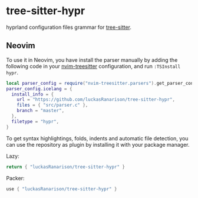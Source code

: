 # tree-sitter-hypr

hyprland configuration files grammar for [tree-sitter](https://github.com/tree-sitter/tree-sitter).

## Neovim

To use it in Neovim, you have install the parser manually by adding the following code in your [nvim-treesitter](https://github.com/nvim-treesitter/nvim-treesitter/) configuration, and run `:TSInstall hypr`.

```lua
local parser_config = require("nvim-treesitter.parsers").get_parser_configs()
parser_config.icelang = {
  install_info = {
    url = "https://github.com/luckasRanarison/tree-sitter-hypr",
    files = { "src/parser.c" },
    branch = "master",
  },
  filetype = "hypr",
}
```

To get syntax highlightings, folds, indents and automatic file detection, you can use the repository as plugin by installing it with your package manager.

Lazy:

```lua
return { "luckasRanarison/tree-sitter-hypr" }
```

Packer:

```lua
use { "luckasRanarison/tree-sitter-hypr" }
```
